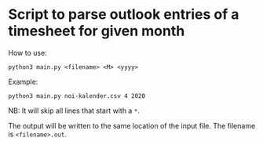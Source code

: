 # Script to parse outlook entries of a timesheet for given month

How to use:

```
python3 main.py <filename> <M> <yyyy>
```

Example:

``` 
python3 main.py noi-kalender.csv 4 2020
```

NB: It will skip all lines that start with a `*`.

The output will be written to the same location of the input file. The filename is `<filename>.out`.
